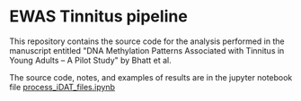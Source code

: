 # EWAS Tinnitus pipeline

This repository contains the source code for the analysis performed in the manuscript entitled "DNA Methylation Patterns Associated with Tinnitus in Young Adults – A Pilot Study" by Bhatt et al.

The source code, notes, and examples of results are in the jupyter notebook file [process_iDAT_files.ipynb](process_iDAT_files.ipynb)
